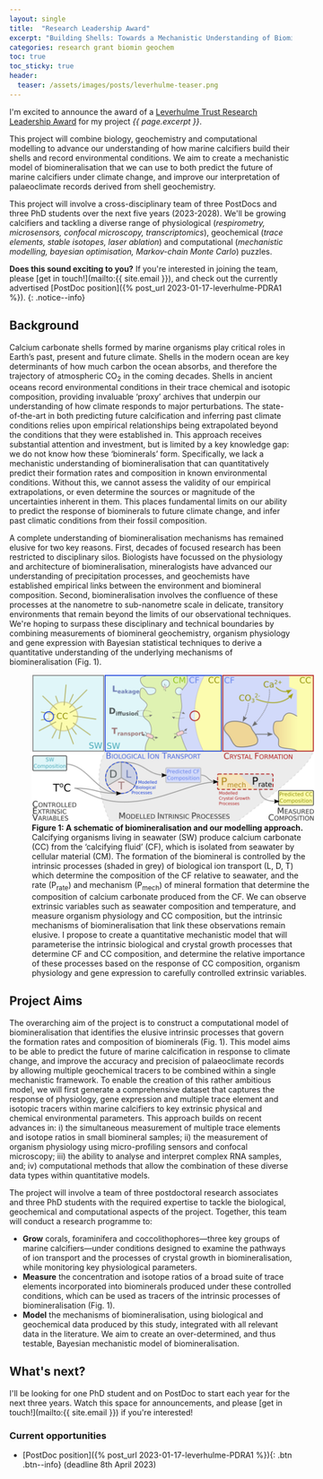 ```yaml
---
layout: single
title:  "Research Leadership Award"
excerpt: "Building Shells: Towards a Mechanistic Understanding of Biomineralisation"
categories: research grant biomin geochem
toc: true
toc_sticky: true
header:
  teaser: /assets/images/posts/leverhulme-teaser.png
---
```


I'm excited to announce the award of a [Leverhulme Trust Research Leadership Award](https://www.leverhulme.ac.uk/research-leadership-awards) for my project _{{ page.excerpt }}_.

This project will combine biology, geochemistry and computational modelling to advance our understanding of how marine calcifiers build their shells and record environmental conditions.
We aim to create a mechanistic model of biomineralisation that we can use to both predict the future of marine calcifiers under climate change, and improve our interpretation of palaeoclimate records derived from shell geochemistry.

This project will involve a cross-disciplinary team of three PostDocs and three PhD students over the next five years (2023-2028).
We'll be growing calcifiers and tackling a diverse range of physiological (_respirometry, microsensors, confocal microscopy, transcriptomics_), geochemical (_trace elements, stable isotopes, laser ablation_) and computational (_mechanistic modelling, bayesian optimisation, Markov-chain Monte Carlo_) puzzles.

**Does this sound exciting to you?** If you're interested in joining the team, please [get in touch!](mailto:{{ site.email }}), and check out the currently advertised [PostDoc position]({% post_url 2023-01-17-leverhulme-PDRA1 %}).
{: .notice--info}

## Background

Calcium carbonate shells formed by marine organisms play critical roles in Earth’s past, present and future climate. Shells in the modern ocean are key determinants of how much carbon the ocean absorbs, and therefore the trajectory of atmospheric CO<sub>2</sub> in the coming decades. Shells in ancient oceans record environmental conditions in their trace chemical and isotopic composition, providing invaluable ‘proxy’ archives that underpin our understanding of how climate responds to major perturbations. The state-of-the-art in both predicting future calcification and inferring past climate conditions relies upon empirical relationships being extrapolated beyond the conditions that they were established in. This approach receives substantial attention and investment, but is limited by a key knowledge gap: we do not know how these ‘biominerals’ form. Specifically, we lack a mechanistic understanding of biomineralisation that can quantitatively predict their formation rates and composition in known environmental conditions. Without this, we cannot assess the validity of our empirical extrapolations, or even determine the sources or magnitude of the uncertainties inherent in them. This places fundamental limits on our ability to predict the response of biominerals to future climate change, and infer past climatic conditions from their fossil composition.

A complete understanding of biomineralisation mechanisms has remained elusive for two key reasons. First, decades of focused research has been restricted to disciplinary silos. Biologists have focussed on the physiology and architecture of biomineralisation, mineralogists have advanced our understanding of precipitation processes, and geochemists have established empirical links between the environment and biomineral composition. Second, biomineralisation involves the confluence of these processes at the nanometre to sub-nanometre scale in delicate, transitory environments that remain beyond the limits of our observational techniques. We're hoping to surpass these disciplinary and technical boundaries by combining measurements of biomineral geochemistry, organism physiology and gene expression with Bayesian statistical techniques to derive a quantitative understanding of the underlying mechanisms of biomineralisation (Fig. 1).

<figure style="width: 100%" class="align-center">
  <!-- <img src="{{ site.url }}{{ site.baseurl }}/assets/images/bio-Madi-coral.png" alt="Coral close-up"> -->
  <img src="/assets/images/posts/leverhulme-model.png" alt="A schematic of our modelling approach.">
  <figcaption> <strong>Figure 1: A schematic of biomineralisation and our modelling approach.</strong> Calcifying organisms living in seawater (SW) produce calcium carbonate (CC) from the ‘calcifying fluid’ (CF), which is isolated from seawater by cellular material (CM). The formation of the biomineral is controlled by the intrinsic processes (shaded in grey) of biological ion transport (L, D, T) which determine the composition of the CF relative to seawater, and the rate (P<sub>rate</sub>) and mechanism (P<sub>mech</sub>) of mineral formation that determine the composition of calcium carbonate produced from the CF. We can observe extrinsic variables such as seawater composition and temperature, and measure organism physiology and CC composition, but the intrinsic mechanisms of biomineralisation that link these observations remain elusive. I propose to create a quantitative mechanistic model that will parameterise the intrinsic biological and crystal growth processes that determine CF and CC composition, and determine the relative importance of these processes based on the response of CC composition, organism physiology and gene expression to carefully controlled extrinsic variables.</figcaption>
</figure>

## Project Aims

The overarching aim of the project is to construct a computational model of biomineralisation that identifies the elusive intrinsic processes that govern the formation rates and composition of biominerals (Fig. 1). This model aims to be able to predict the future of marine calcification in response to climate change, and improve the accuracy and precision of palaeoclimate records by allowing multiple geochemical tracers to be combined within a single mechanistic framework. To enable the creation of this rather ambitious model, we will first generate a comprehensive dataset that captures the response of physiology, gene expression and multiple trace element and isotopic tracers within marine calcifiers to key extrinsic physical and chemical environmental parameters. This approach builds on recent advances in: i) the simultaneous measurement of multiple trace elements and isotope ratios in small biomineral samples; ii) the measurement of organism physiology using micro-profiling sensors and confocal microscopy; iii) the ability to analyse and interpret complex RNA samples, and; iv) computational methods that allow the combination of these diverse data types within quantitative models.

The project will involve a team of three postdoctoral research associates and three PhD students with the required expertise to tackle the biological, geochemical and computational aspects of the project. Together, this team will conduct a research programme to:

- **Grow** corals, foraminifera and coccolithophores—three key groups of marine calcifiers—under conditions designed to examine the pathways of ion transport and the processes of crystal growth in biomineralisation, while monitoring key physiological parameters.
- **Measure** the concentration and isotope ratios of a broad suite of trace elements incorporated into biominerals produced under these controlled conditions, which can be used as tracers of the intrinsic processes of biomineralisation (Fig. 1).
- **Model** the mechanisms of biomineralisation, using biological and geochemical data produced by this study, integrated with all relevant data in the literature. We aim to create an over-determined, and thus testable, Bayesian mechanistic model of biomineralisation.

## What's next?

I'll be looking for one PhD student and on PostDoc to start each year for the next three years. Watch this space for announcements, and please [get in touch!](mailto:{{ site.email }}) if you're interested!

### Current opportunities

- [PostDoc position]({% post_url 2023-01-17-leverhulme-PDRA1 %}){: .btn .btn--info} (deadline 8th April 2023)
